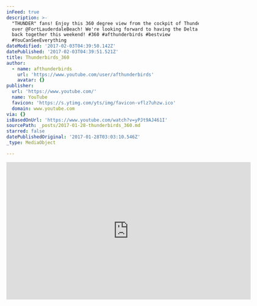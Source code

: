 ```yaml
---
inFeed: true
description: >-
  "THUNDER" fans! Enjoy this 360 degree view from the cockpit of Thunderbird 4
  over @FortLauderdaleBeach! We're looking forward to having the Delta formation
  back together this weekend! #360 #afthunderbirds #bestview
  #YouCanSeeEverything
dateModified: '2017-02-03T04:39:50.142Z'
datePublished: '2017-02-03T04:39:51.521Z'
title: Thunderbirds_360
author:
  - name: afthunderbirds
    url: 'https://www.youtube.com/user/afthunderbirds'
    avatar: {}
publisher:
  url: 'https://www.youtube.com/'
  name: YouTube
  favicon: 'https://s.ytimg.com/yts/img/favicon-vflz7uhzw.ico'
  domain: www.youtube.com
via: {}
isBasedOnUrl: 'https://www.youtube.com/watch?v=yPJt9AJ461I'
sourcePath: _posts/2017-01-28-thunderbirds_360.md
starred: false
datePublishedOriginal: '2017-01-28T03:03:10.546Z'
_type: MediaObject

---
```

<iframe src="https://cdn.embedly.com/widgets/media.html?src=https%3A%2F%2Fwww.youtube.com%2Fembed%2FyPJt9AJ461I%3Ffeature%3Doembed&amp;url=http%3A%2F%2Fwww.youtube.com%2Fwatch%3Fv%3DyPJt9AJ461I&amp;image=https%3A%2F%2Fi.ytimg.com%2Fvi%2FyPJt9AJ461I%2Fhqdefault.jpg&amp;key=b7d04c9b404c499eba89ee7072e1c4f7&amp;type=text%2Fhtml&amp;schema=youtube" width="640" height="360" scrolling="no" frameborder="0" allowfullscreen="" style=""></iframe>
